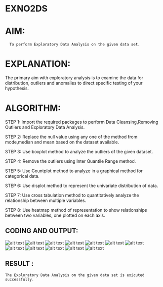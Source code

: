 # EXNO2DS
# AIM:
      To perform Exploratory Data Analysis on the given data set.
      
# EXPLANATION:
  The primary aim with exploratory analysis is to examine the data for distribution, outliers and anomalies to direct specific testing of your hypothesis.
  
# ALGORITHM:
STEP 1: Import the required packages to perform Data Cleansing,Removing Outliers and Exploratory Data Analysis.

STEP 2: Replace the null value using any one of the method from mode,median and mean based on the dataset available.

STEP 3: Use boxplot method to analyze the outliers of the given dataset.

STEP 4: Remove the outliers using Inter Quantile Range method.

STEP 5: Use Countplot method to analyze in a graphical method for categorical data.

STEP 6: Use displot method to represent the univariate distribution of data.

STEP 7: Use cross tabulation method to quantitatively analyze the relationship between multiple variables.

STEP 8: Use heatmap method of representation to show relationships between two variables, one plotted on each axis.

## CODING AND OUTPUT:

![alt text](p1.png)
![alt text](p2.png)
![alt text](p3.png)
![alt text](p4.png)
![alt text](p5.png)
![alt text](p6.png)
![alt text](p7.png)
![alt text](p8.png)
![alt text](p9.png) 
![alt text](p10.png)
![alt text](p11.png)
![alt text](p11-1.png)

## RESULT :
    The Exploratory Data Analysis on the given data set is exicuted successfully.
        
